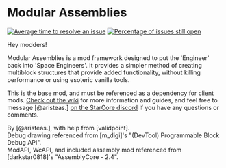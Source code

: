 ﻿Modular Assemblies
================

[![Average time to resolve an issue](http://isitmaintained.com/badge/resolution/StarCoreSE/Modular-Assemblies.svg)](http://isitmaintained.com/project/StarCoreSE/Modular-Assemblies "Average time to resolve an issue")
[![Percentage of issues still open](http://isitmaintained.com/badge/open/StarCoreSE/Modular-Assemblies.svg)](http://isitmaintained.com/project/StarCoreSE/Modular-Assemblies "Percentage of issues still open")

Hey modders!

Modular Assemblies is a mod framework designed to put the 'Engineer' back into 'Space Engineers'. It provides a simpler method of creating multiblock structures that provide added functionality, without killing performance or using esoteric vanilla tools.

This is the base mod, and must be referenced as a dependency for client mods. [Check out the wiki](https://github.com/StarCoreSE/Modular-Assemblies/wiki) for more information and guides, and feel free to message [@aristeas.] [on the StarCore discord](https://discord.gg/starcore) if you have any questions or comments.

By [@aristeas.], with help from [validpoint].  
Debug drawing referenced from [m_digi]'s "(DevTool) Programmable Block Debug API".  
ModAPI, WcAPI, and included assembly mod referenced from [darkstar0818]'s "AssemblyCore - 2.4".  
